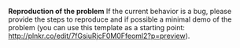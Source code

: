 **Reproduction of the problem**
If the current behavior is a bug, please provide the steps to reproduce and if possible a minimal demo of the problem (you can use this template as a starting point: http://plnkr.co/edit/7fGsiuRjcF0M0Ffeoml2?p=preview).